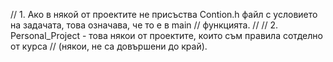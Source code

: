 // 1. Ако в някой от проектите не присъства Contion.h файл с условието на задачата, това означава, че то е в main 
// функцията.
// 
// 2. Personal_Project - това някои от проектите, които съм правила сотделно от курса 
// (някои, не са довършени до край).

